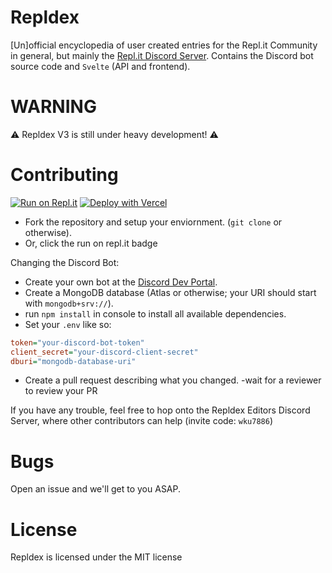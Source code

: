 # Repldex
\[Un\]official encyclopedia of user created entries for the Repl.it Community in general, but mainly the [Repl.it Discord Server](https://repl.it/discord). Contains the Discord bot source code and `Svelte` (API and frontend).

# WARNING
⚠️ Repldex V3 is still under heavy development! ⚠️

# Contributing
[![Run on Repl.it](https://repl.it/badge/github/repldex/Repldex)](https://repl.it/github/repldex/Repldex)
[![Deploy with Vercel](https://vercel.com/button)](https://vercel.com/new/clone?repository-url=https%3A%2F%2Fgithub.com%2Frepldex%2FRepldex)

- Fork the repository and setup your enviornment. (`git clone` or otherwise).
- Or, click the run on repl.it badge

Changing the Discord Bot:
- Create your own bot at the [Discord Dev Portal](https://discord.com/developers/docs).
- Create a MongoDB database (Atlas or otherwise; your URI should start with `mongodb+srv://`).
- run `npm install` in console to install all available dependencies.
- Set your `.env` like so:

```ini
token="your-discord-bot-token"
client_secret="your-discord-client-secret"
dburi="mongodb-database-uri"
```

- Create a pull request describing what you changed.
-wait for a reviewer to review your PR

If you have any trouble, feel free to hop onto the Repldex Editors Discord Server, where other contributors can help (invite code: `wku7886`)

# Bugs
Open an issue and we'll get to you ASAP.

# License
Repldex is licensed under the MIT license
